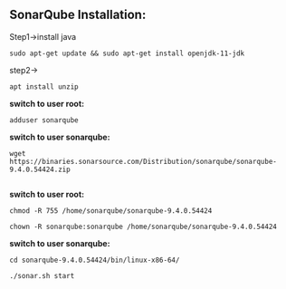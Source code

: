 ## SonarQube Installation:
Step1->install java
````
sudo apt-get update && sudo apt-get install openjdk-11-jdk
````
step2->
````
apt install unzip
````
**switch to user root:**
````
adduser sonarqube
````
**switch to user sonarqube:**
````
wget https://binaries.sonarsource.com/Distribution/sonarqube/sonarqube-9.4.0.54424.zip
````
````unzip *
````
**switch to user root:**
````
chmod -R 755 /home/sonarqube/sonarqube-9.4.0.54424

chown -R sonarqube:sonarqube /home/sonarqube/sonarqube-9.4.0.54424
````
**switch to user sonarqube:**
````
cd sonarqube-9.4.0.54424/bin/linux-x86-64/
````
````
./sonar.sh start
````
